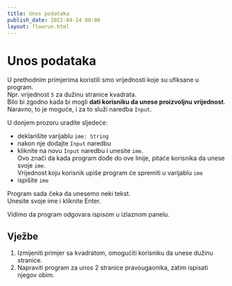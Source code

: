 ```yaml
---
title: Unos podataka
publish_date: 2022-04-24 00:00
layout: flowrun.html
---
```



# Unos podataka

U prethodnim primjerima koristili smo vrijednosti koje su ufiksane u program.  
Npr. vrijednost `5` za dužinu stranice kvadrata.  
Bilo bi zgodno kada bi mogli **dati korisniku da unese proizvoljnu vrijednost**.  
Naravno, to je moguće, i za to služi naredba `Input`.




U donjem prozoru uradite sljedeće:
- deklarišite varijablu `ime: String`
- nakon nje dodajte `Input` naredbu
- kliknite na novu `Input` naredbu i unesite `ime`.  
    Ovo znači da kada program dođe do ove linije, pitaće korisnika da unese svoje `ime`.  
    Vrijednost koju korisnik upiše program će spremiti u varijablu `ime`
- ispišite `ime`

<div>
    <div class="flowrun-instance flowrun--editable flowrun-layout-d-o"></div>
</div>

Program sada čeka da unesemo neki tekst.  
Unesite svoje ime i kliknite Enter.

Vidimo da program odgovara ispisom u izlaznom panelu.

## Vježbe
1. Izmijeniti primjer sa kvadratom, omogućiti korisniku da unese dužinu stranice.
1. Napraviti program za unos 2 stranice pravougaonika, zatim ispisati njegov obim.
        














